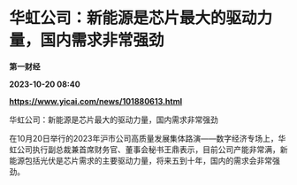 # 华虹公司：新能源是芯片最大的驱动力量，国内需求非常强劲
**第一财经**

**2023-10-20 08:40**

**https://www.yicai.com/news/101880613.html**

华虹公司：新能源是芯片最大的驱动力量，国内需求非常强劲

在10月20日举行的2023年沪市公司高质量发展集体路演——数字经济专场上，华虹公司执行副总裁兼首席财务官、董事会秘书王鼎表示，目前公司产能非常满，新能源包括光伏是芯片需求的主要驱动力量，将来五到十年，国内的需求会非常强劲。